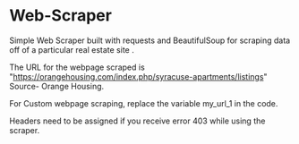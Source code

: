 # Web-Scraper
Simple Web Scraper built with requests and BeautifulSoup for scraping data off of a particular real estate site .

The URL for the webpage scraped is "https://orangehousing.com/index.php/syracuse-apartments/listings"
Source- Orange Housing.

For Custom webpage scraping, replace the variable my_url_1 in the code.

Headers need to be assigned if you receive error 403 while using the scraper.


